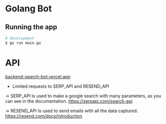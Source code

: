 # Golang Bot

## Running the app

```bash
# development
$ go run main.go
```

# API
[backend-search-bot.vercel.app](https://backend-search-bot.vercel.app/api/main)

- Limited requests to SERP_API and RESEND_API

-> SERP_API Is used to make a google search with many parameters, as you can see in the documentation. https://serpapi.com/search-api

-> RESEND_API Is used to send emails with all the data captured. https://resend.com/docs/introduction
